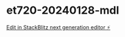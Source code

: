 # et720-20240128-mdl

[Edit in StackBlitz next generation editor ⚡️](https://stackblitz.com/~/github.com/mdlawrenceusa/et720-20240128-mdl)